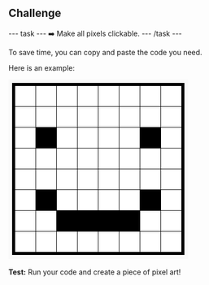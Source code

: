 <h2 class="c-project-heading--task">Challenge</h2>

--- task ---
➡️ Make all pixels clickable.
--- /task --- 

To save time, you can copy and paste the code you need.

Here is an example:

![An 8x8 grid of pixels showing a smiley face, drawn by colouring black pixels for the eyes and mouth](images/pixel-art-black-example.png)

**Test:** Run your code and create a piece of pixel art!